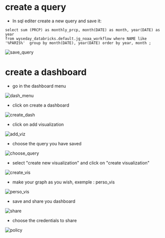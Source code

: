 

# create a query
* In sql editer create a new query and save it:

```
select sum (PRCP) as monthly_prcp, month(DATE) as month, year(DATE) as year
from wyseday_databricks.default.jg_noaa_workflow where NAME like '%PARIS%'  group by month(DATE), year(DATE) order by year, month ;
```

![save_query](images/save_query)


# create a dashboard
* go in the dashboard menu

![dash_menu](images/dash_menu)

* click on create a dashboard

![create_dash](images/create_dash)

* click on add visualization

![add_viz](images/add_viz)

* choose the query you have saved

![choose_query](images/choose_query)

* select "create new visualization" and click on "create visualization"

![create_vis](images/create_vis)

* make your graph as you wish, exemple : perso_vis

![perso_vis](images/perso_vis)

* save and share you dashboard

![share](images/share)

* choose the credentials to share

![policy](images/policy)










